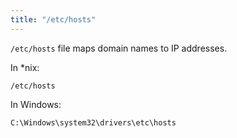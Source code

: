 ```yaml
---
title: "/etc/hosts"
---
```

`/etc/hosts` file maps domain names to IP addresses.

In \*nix:
```
/etc/hosts
```

In Windows:
```
C:\Windows\system32\drivers\etc\hosts
```